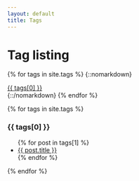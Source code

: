 ```yaml
---
layout: default
title: Tags
---
```


<!-- Begin code @ tags/index.md -->

# Tag listing

{% for tags in site.tags %}
{::nomarkdown}
<div class="container">
  <a href="#{{ tags[0] }}"<h3 style="display:inline;">{{ tags[0] }}</h3></a>
</div>
{::/nomarkdown}
{% endfor %}

{% for tags in site.tags %}
  <h3>{{ tags[0] }}</h3>
  <ul>
    {% for post in tags[1] %}
      <li><a href="{{ post.url| relative_url }}">{{ post.title }}</a></li>
    {% endfor %}
  </ul>
{% endfor %}

<!-- End code @ tags/index.md -->
